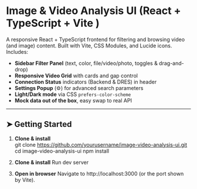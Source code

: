 # Image & Video Analysis UI (React + TypeScript + Vite ) 


A responsive React + TypeScript frontend for filtering and browsing video (and image) content. Built with Vite, CSS Modules, and Lucide icons. Includes:

- **Sidebar Filter Panel** (text, color, file/video/photo, toggles & drag-and-drop)  
- **Responsive Video Grid** with cards and gap control  
- **Connection Status** indicators (Backend & DRES) in header  
- **Settings Popup** (⚙️) for advanced search parameters  
- **Light/Dark mode** via CSS `prefers-color-scheme`  
- **Mock data out of the box**, easy swap to real API  

---

## ➤ Getting Started

1. **Clone & install**  
   git clone https://github.com/yourusername/image-video-analysis-ui.git
   cd image-video-analysis-ui
   npm install 

2. **Clone & install**
    Run dev server

3. **Open in browser**
Navigate to http://localhost:3000 (or the port shown by Vite).
